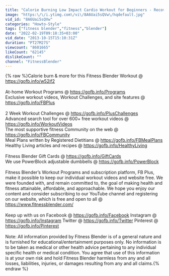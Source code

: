 ```yaml
---
title: "Calorie Burning Low Impact Cardio Workout for Beginners - Recovery Cardio Workout with No Jumping"
image: "https:\/\/i.ytimg.com\/vi\/8A6Uai5sQVw\/hqdefault.jpg"
vid_id: "8A6Uai5sQVw"
categories: "Howto-Style"
tags: ["fitness blender","fitness","blender"]
date: "2022-02-19T09:18:35+03:00"
vid_date: "2013-10-15T15:10:31Z"
duration: "PT27M27S"
viewcount: "8601665"
likeCount: "62145"
dislikeCount: ""
channel: "FitnessBlender"
---
```

{% raw %}Calorie burn &amp; more for this Fitness Blender Workout @ <a rel="nofollow" target="blank" href="https://gofb.info/w52if2">https://gofb.info/w52if2</a><br /><br />At-home Workout Programs @ <a rel="nofollow" target="blank" href="https://gofb.info/Programs">https://gofb.info/Programs</a> <br />Exclusive workout videos, Workout Challenges, and site features @ <a rel="nofollow" target="blank" href="https://gofb.info/FBPlus">https://gofb.info/FBPlus</a> <br /><br />2 Week Workout Challenges @ <a rel="nofollow" target="blank" href="https://gofb.info/PlusChallenges">https://gofb.info/PlusChallenges</a> <br />Advanced search tool for over 600+ free workout videos @ <a rel="nofollow" target="blank" href="https://gofb.info/WorkoutVideos">https://gofb.info/WorkoutVideos</a> <br />The most supportive fitness Community on the web @ <a rel="nofollow" target="blank" href="https://gofb.info/FBCommunity">https://gofb.info/FBCommunity</a> <br />Meal Plans written by Registered Dietitians @ <a rel="nofollow" target="blank" href="https://gofb.info/FBMealPlans">https://gofb.info/FBMealPlans</a> <br />Healthy Living articles and recipes @ <a rel="nofollow" target="blank" href="https://gofb.info/HealthyLiving">https://gofb.info/HealthyLiving</a><br /><br />Fitness Blender Gift Cards @ <a rel="nofollow" target="blank" href="https://gofb.info/GiftCards">https://gofb.info/GiftCards</a> <br />We use PowerBlock adjustable dumbbells @ <a rel="nofollow" target="blank" href="https://gofb.info/PowerBlock">https://gofb.info/PowerBlock</a><br /><br />Fitness Blender’s Workout Programs and subscription platform, FB Plus, make it possible to keep our individual workout videos and website free. We were founded with, and remain committed to, the goal of making health and fitness attainable, affordable, and approachable. We hope you enjoy our content and consider subscribing to our YouTube channel and registering on our website, which is free and open to all @ <a rel="nofollow" target="blank" href="https://www.fitnessblender.com/">https://www.fitnessblender.com/</a> <br /><br />Keep up with us on Facebook @ <a rel="nofollow" target="blank" href="https://gofb.info/Facebook">https://gofb.info/Facebook</a> Instagram @ <a rel="nofollow" target="blank" href="https://gofb.info/Instagram">https://gofb.info/Instagram</a> Twitter @ <a rel="nofollow" target="blank" href="https://gofb.info/Twitter">https://gofb.info/Twitter</a> Pinterest @ <a rel="nofollow" target="blank" href="https://gofb.info/Pinterest">https://gofb.info/Pinterest</a><br /><br />Note: All information provided by Fitness Blender is of a general nature and is furnished for educational/entertainment purposes only. No information is to be taken as medical or other health advice pertaining to any individual specific health or medical condition. You agree that use of this information is at your own risk and hold Fitness Blender harmless from any and all losses, liabilities, injuries, or damages resulting from any and all claims.{% endraw %}
